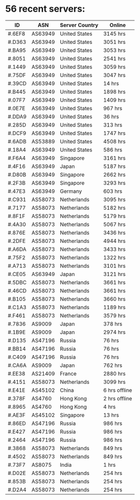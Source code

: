 # 56 recent servers:

| ID | ASN | Server Country | Online |
| ------ | ------ | ------ | ------ |
| #.6EF8 | AS63949 | United States | 3145 hrs |
| #.D363 | AS63949 | United States | 3051 hrs |
| #.BA95 | AS63949 | United States | 3053 hrs |
| #.8051 | AS63949 | United States | 2541 hrs |
| #.1449 | AS63949 | United States | 3059 hrs |
| #.75DF | AS63949 | United States | 3047 hrs |
| #.39CD | AS63949 | United States | 14 hrs |
| #.B445 | AS63949 | United States | 1898 hrs |
| #.07F7 | AS63949 | United States | 1409 hrs |
| #.0E7E | AS63949 | United States | 967 hrs |
| #.DDA9 | AS63949 | United States | 36 hrs |
| #.285D | AS63949 | United States | 313 hrs |
| #.DCF9 | AS63949 | United States | 1747 hrs |
| #.6ADB | AS53889 | United States | 4508 hrs |
| #.18A4 | AS63949 | United States | 586 hrs |
| #.F6A4 | AS63949 | Singapore | 3161 hrs |
| #.4F16 | AS63949 | Japan | 5187 hrs |
| #.D80B | AS63949 | Singapore | 2662 hrs |
| #.2F3B | AS63949 | Singapore | 3293 hrs |
| #.47E3 | AS63949 | Germany | 603 hrs |
| #.C931 | AS58073 | Netherlands | 3095 hrs |
| #.7177 | AS58073 | Netherlands | 5182 hrs |
| #.8F1F | AS58073 | Netherlands | 5179 hrs |
| #.4A30 | AS58073 | Netherlands | 5067 hrs |
| #.876E | AS58073 | Netherlands | 3436 hrs |
| #.2DFE | AS58073 | Netherlands | 4944 hrs |
| #.A6DA | AS58073 | Netherlands | 3433 hrs |
| #.75F2 | AS58073 | Netherlands | 1322 hrs |
| #.A713 | AS58073 | Netherlands | 3101 hrs |
| #.CE05 | AS63949 | Japan | 3121 hrs |
| #.5DBC | AS58073 | Netherlands | 3661 hrs |
| #.46CD | AS58073 | Netherlands | 3661 hrs |
| #.B105 | AS58073 | Netherlands | 3660 hrs |
| #.C1A3 | AS58073 | Netherlands | 1189 hrs |
| #.F461 | AS58073 | Netherlands | 3579 hrs |
| #.7836 | AS9009 | Japan | 378 hrs |
| #.1B9E | AS9009 | Japan | 2974 hrs |
| #.D135 | AS47196 | Russia | 76 hrs |
| #.BB14 | AS47196 | Russia | 76 hrs |
| #.C409 | AS47196 | Russia | 76 hrs |
| #.CA6A | AS9009 | Japan | 762 hrs |
| #.EE38 | AS21409 | France | 2880 hrs |
| #.4151 | AS58073 | Netherlands | 3099 hrs |
| #.E41E | AS45102 | China | 6 hrs offline |
| #.378F | AS4760 | Hong Kong | 2 hrs offline |
| #.8965 | AS4760 | Hong Kong | 4 hrs |
| #.AE3F | AS45102 | Singapore | 13 hrs |
| #.86ED | AS47196 | Russia | 986 hrs |
| #.E427 | AS47196 | Russia | 986 hrs |
| #.2464 | AS47196 | Russia | 986 hrs |
| #.3868 | AS58073 | Netherlands | 849 hrs |
| #.4502 | AS58073 | Netherlands | 849 hrs |
| #.73F7 | AS8075 | India | 1 hrs |
| #.D02E | AS58073 | Netherlands | 254 hrs |
| #.853B | AS58073 | Netherlands | 254 hrs |
| #.D2A4 | AS58073 | Netherlands | 254 hrs |


